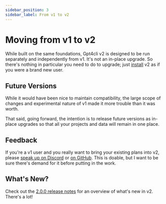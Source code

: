 ```yaml
---
sidebar_position: 3
sidebar_label: From v1 to v2
---
```


# Moving from v1 to v2

While built on the same foundations, Gpt4cli v2 is designed to be run separately and independently from v1. It's not an in-place upgrade. So there's nothing in particular you need to do to upgrade; just [install](./install.md) v2 as if you were a brand new user.

## Future Versions

While it would have been nice to maintain compatibility, the large scope of changes and experimental nature of v1 made it more trouble than it was worth. 

That said, going forward, the intention is to release future versions as in-place upgrades so that all your projects and data will remain in one place.

## Feedback

If you're a v1 user and you really want to bring your existing plans into v2, please [speak up on Discord](https://discord.gg/khulnasoft) or [on GitHub](https://github.com/khulnasoft/gpt4cli/discussions). This is doable, but I want to be sure there's demand for it before putting in the work.

## What's New?

Check out the [2.0.0 release notes](https://github.com/khulnasoft/gpt4cli/releases/tag/v2.0.0) for an overview of what's new in v2. There's a lot!



